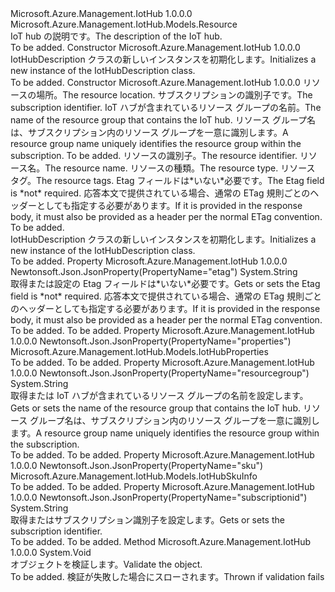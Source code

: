 <Type Name="IotHubDescription" FullName="Microsoft.Azure.Management.IotHub.Models.IotHubDescription">
  <TypeSignature Language="C#" Value="public class IotHubDescription : Microsoft.Azure.Management.IotHub.Models.Resource" />
  <TypeSignature Language="ILAsm" Value=".class public auto ansi beforefieldinit IotHubDescription extends Microsoft.Azure.Management.IotHub.Models.Resource" />
  <TypeSignature Language="DocId" Value="T:Microsoft.Azure.Management.IotHub.Models.IotHubDescription" />
  <TypeSignature Language="VB.NET" Value="Public Class IotHubDescription&#xA;Inherits Resource" />
  <TypeSignature Language="F#" Value="type IotHubDescription = class&#xA;    inherit Resource" />
  <AssemblyInfo>
    <AssemblyName>Microsoft.Azure.Management.IotHub</AssemblyName>
    <AssemblyVersion>1.0.0.0</AssemblyVersion>
  </AssemblyInfo>
  <Base>
    <BaseTypeName>Microsoft.Azure.Management.IotHub.Models.Resource</BaseTypeName>
  </Base>
  <Interfaces />
  <Docs>
    <summary>
            <span data-ttu-id="5a469-101">IoT hub の説明です。</span><span class="sxs-lookup"><span data-stu-id="5a469-101">The description of the IoT hub.</span></span>
            </summary>
    <remarks>To be added.</remarks>
  </Docs>
  <Members>
    <Member MemberName=".ctor">
      <MemberSignature Language="C#" Value="public IotHubDescription ();" />
      <MemberSignature Language="ILAsm" Value=".method public hidebysig specialname rtspecialname instance void .ctor() cil managed" />
      <MemberSignature Language="DocId" Value="M:Microsoft.Azure.Management.IotHub.Models.IotHubDescription.#ctor" />
      <MemberSignature Language="VB.NET" Value="Public Sub New ()" />
      <MemberType>Constructor</MemberType>
      <AssemblyInfo>
        <AssemblyName>Microsoft.Azure.Management.IotHub</AssemblyName>
        <AssemblyVersion>1.0.0.0</AssemblyVersion>
      </AssemblyInfo>
      <Parameters />
      <Docs>
        <summary>
            <span data-ttu-id="5a469-102">IotHubDescription クラスの新しいインスタンスを初期化します。</span><span class="sxs-lookup"><span data-stu-id="5a469-102">Initializes a new instance of the IotHubDescription class.</span></span>
            </summary>
        <remarks>To be added.</remarks>
      </Docs>
    </Member>
    <Member MemberName=".ctor">
      <MemberSignature Language="C#" Value="public IotHubDescription (string location, string subscriptionid, string resourcegroup, Microsoft.Azure.Management.IotHub.Models.IotHubSkuInfo sku, string id = null, string name = null, string type = null, System.Collections.Generic.IDictionary&lt;string,string&gt; tags = null, string etag = null, Microsoft.Azure.Management.IotHub.Models.IotHubProperties properties = null);" />
      <MemberSignature Language="ILAsm" Value=".method public hidebysig specialname rtspecialname instance void .ctor(string location, string subscriptionid, string resourcegroup, class Microsoft.Azure.Management.IotHub.Models.IotHubSkuInfo sku, string id, string name, string type, class System.Collections.Generic.IDictionary`2&lt;string, string&gt; tags, string etag, class Microsoft.Azure.Management.IotHub.Models.IotHubProperties properties) cil managed" />
      <MemberSignature Language="DocId" Value="M:Microsoft.Azure.Management.IotHub.Models.IotHubDescription.#ctor(System.String,System.String,System.String,Microsoft.Azure.Management.IotHub.Models.IotHubSkuInfo,System.String,System.String,System.String,System.Collections.Generic.IDictionary{System.String,System.String},System.String,Microsoft.Azure.Management.IotHub.Models.IotHubProperties)" />
      <MemberSignature Language="VB.NET" Value="Public Sub New (location As String, subscriptionid As String, resourcegroup As String, sku As IotHubSkuInfo, Optional id As String = null, Optional name As String = null, Optional type As String = null, Optional tags As IDictionary(Of String, String) = null, Optional etag As String = null, Optional properties As IotHubProperties = null)" />
      <MemberSignature Language="F#" Value="new Microsoft.Azure.Management.IotHub.Models.IotHubDescription : string * string * string * Microsoft.Azure.Management.IotHub.Models.IotHubSkuInfo * string * string * string * System.Collections.Generic.IDictionary&lt;string, string&gt; * string * Microsoft.Azure.Management.IotHub.Models.IotHubProperties -&gt; Microsoft.Azure.Management.IotHub.Models.IotHubDescription" Usage="new Microsoft.Azure.Management.IotHub.Models.IotHubDescription (location, subscriptionid, resourcegroup, sku, id, name, type, tags, etag, properties)" />
      <MemberType>Constructor</MemberType>
      <AssemblyInfo>
        <AssemblyName>Microsoft.Azure.Management.IotHub</AssemblyName>
        <AssemblyVersion>1.0.0.0</AssemblyVersion>
      </AssemblyInfo>
      <Parameters>
        <Parameter Name="location" Type="System.String" />
        <Parameter Name="subscriptionid" Type="System.String" />
        <Parameter Name="resourcegroup" Type="System.String" />
        <Parameter Name="sku" Type="Microsoft.Azure.Management.IotHub.Models.IotHubSkuInfo" />
        <Parameter Name="id" Type="System.String" />
        <Parameter Name="name" Type="System.String" />
        <Parameter Name="type" Type="System.String" />
        <Parameter Name="tags" Type="System.Collections.Generic.IDictionary&lt;System.String,System.String&gt;" />
        <Parameter Name="etag" Type="System.String" />
        <Parameter Name="properties" Type="Microsoft.Azure.Management.IotHub.Models.IotHubProperties" />
      </Parameters>
      <Docs>
        <param name="location"><span data-ttu-id="5a469-103">リソースの場所。</span><span class="sxs-lookup"><span data-stu-id="5a469-103">The resource location.</span></span></param>
        <param name="subscriptionid"><span data-ttu-id="5a469-104">サブスクリプションの識別子です。</span><span class="sxs-lookup"><span data-stu-id="5a469-104">The subscription identifier.</span></span></param>
        <param name="resourcegroup"><span data-ttu-id="5a469-105">IoT ハブが含まれているリソース グループの名前。</span><span class="sxs-lookup"><span data-stu-id="5a469-105">The name of the resource group that contains the IoT hub.</span></span> <span data-ttu-id="5a469-106">リソース グループ名は、サブスクリプション内のリソース グループを一意に識別します。</span><span class="sxs-lookup"><span data-stu-id="5a469-106">A resource group name uniquely identifies the resource group within the subscription.</span></span></param>
        <param name="sku">To be added.</param>
        <param name="id"><span data-ttu-id="5a469-107">リソースの識別子。</span><span class="sxs-lookup"><span data-stu-id="5a469-107">The resource identifier.</span></span></param>
        <param name="name"><span data-ttu-id="5a469-108">リソース名。</span><span class="sxs-lookup"><span data-stu-id="5a469-108">The resource name.</span></span></param>
        <param name="type"><span data-ttu-id="5a469-109">リソースの種類。</span><span class="sxs-lookup"><span data-stu-id="5a469-109">The resource type.</span></span></param>
        <param name="tags"><span data-ttu-id="5a469-110">リソース タグ。</span><span class="sxs-lookup"><span data-stu-id="5a469-110">The resource tags.</span></span></param>
        <param name="etag"><span data-ttu-id="5a469-111">Etag フィールドは*いない*必要です。</span><span class="sxs-lookup"><span data-stu-id="5a469-111">The Etag field is *not* required.</span></span> <span data-ttu-id="5a469-112">応答本文で提供されている場合、通常の ETag 規則ごとのヘッダーとしても指定する必要があります。</span><span class="sxs-lookup"><span data-stu-id="5a469-112">If it is provided in the response body, it must also be provided as a header per the normal ETag convention.</span></span></param>
        <param name="properties">To be added.</param>
        <summary>
            <span data-ttu-id="5a469-113">IotHubDescription クラスの新しいインスタンスを初期化します。</span><span class="sxs-lookup"><span data-stu-id="5a469-113">Initializes a new instance of the IotHubDescription class.</span></span>
            </summary>
        <remarks>To be added.</remarks>
      </Docs>
    </Member>
    <Member MemberName="Etag">
      <MemberSignature Language="C#" Value="public string Etag { get; set; }" />
      <MemberSignature Language="ILAsm" Value=".property instance string Etag" />
      <MemberSignature Language="DocId" Value="P:Microsoft.Azure.Management.IotHub.Models.IotHubDescription.Etag" />
      <MemberSignature Language="VB.NET" Value="Public Property Etag As String" />
      <MemberSignature Language="F#" Value="member this.Etag : string with get, set" Usage="Microsoft.Azure.Management.IotHub.Models.IotHubDescription.Etag" />
      <MemberType>Property</MemberType>
      <AssemblyInfo>
        <AssemblyName>Microsoft.Azure.Management.IotHub</AssemblyName>
        <AssemblyVersion>1.0.0.0</AssemblyVersion>
      </AssemblyInfo>
      <Attributes>
        <Attribute>
          <AttributeName>Newtonsoft.Json.JsonProperty(PropertyName="etag")</AttributeName>
        </Attribute>
      </Attributes>
      <ReturnValue>
        <ReturnType>System.String</ReturnType>
      </ReturnValue>
      <Docs>
        <summary>
            <span data-ttu-id="5a469-114">取得または設定の Etag フィールドは*いない*必要です。</span><span class="sxs-lookup"><span data-stu-id="5a469-114">Gets or sets the Etag field is *not* required.</span></span> <span data-ttu-id="5a469-115">応答本文で提供されている場合、通常の ETag 規則ごとのヘッダーとしても指定する必要があります。</span><span class="sxs-lookup"><span data-stu-id="5a469-115">If it is provided in the response body, it must also be provided as a header per the normal ETag convention.</span></span>
            </summary>
        <value>To be added.</value>
        <remarks>To be added.</remarks>
      </Docs>
    </Member>
    <Member MemberName="Properties">
      <MemberSignature Language="C#" Value="public Microsoft.Azure.Management.IotHub.Models.IotHubProperties Properties { get; set; }" />
      <MemberSignature Language="ILAsm" Value=".property instance class Microsoft.Azure.Management.IotHub.Models.IotHubProperties Properties" />
      <MemberSignature Language="DocId" Value="P:Microsoft.Azure.Management.IotHub.Models.IotHubDescription.Properties" />
      <MemberSignature Language="VB.NET" Value="Public Property Properties As IotHubProperties" />
      <MemberSignature Language="F#" Value="member this.Properties : Microsoft.Azure.Management.IotHub.Models.IotHubProperties with get, set" Usage="Microsoft.Azure.Management.IotHub.Models.IotHubDescription.Properties" />
      <MemberType>Property</MemberType>
      <AssemblyInfo>
        <AssemblyName>Microsoft.Azure.Management.IotHub</AssemblyName>
        <AssemblyVersion>1.0.0.0</AssemblyVersion>
      </AssemblyInfo>
      <Attributes>
        <Attribute>
          <AttributeName>Newtonsoft.Json.JsonProperty(PropertyName="properties")</AttributeName>
        </Attribute>
      </Attributes>
      <ReturnValue>
        <ReturnType>Microsoft.Azure.Management.IotHub.Models.IotHubProperties</ReturnType>
      </ReturnValue>
      <Docs>
        <summary />
        <value>To be added.</value>
        <remarks>To be added.</remarks>
      </Docs>
    </Member>
    <Member MemberName="Resourcegroup">
      <MemberSignature Language="C#" Value="public string Resourcegroup { get; set; }" />
      <MemberSignature Language="ILAsm" Value=".property instance string Resourcegroup" />
      <MemberSignature Language="DocId" Value="P:Microsoft.Azure.Management.IotHub.Models.IotHubDescription.Resourcegroup" />
      <MemberSignature Language="VB.NET" Value="Public Property Resourcegroup As String" />
      <MemberSignature Language="F#" Value="member this.Resourcegroup : string with get, set" Usage="Microsoft.Azure.Management.IotHub.Models.IotHubDescription.Resourcegroup" />
      <MemberType>Property</MemberType>
      <AssemblyInfo>
        <AssemblyName>Microsoft.Azure.Management.IotHub</AssemblyName>
        <AssemblyVersion>1.0.0.0</AssemblyVersion>
      </AssemblyInfo>
      <Attributes>
        <Attribute>
          <AttributeName>Newtonsoft.Json.JsonProperty(PropertyName="resourcegroup")</AttributeName>
        </Attribute>
      </Attributes>
      <ReturnValue>
        <ReturnType>System.String</ReturnType>
      </ReturnValue>
      <Docs>
        <summary>
            <span data-ttu-id="5a469-116">取得または IoT ハブが含まれているリソース グループの名前を設定します。</span><span class="sxs-lookup"><span data-stu-id="5a469-116">Gets or sets the name of the resource group that contains the IoT hub.</span></span> <span data-ttu-id="5a469-117">リソース グループ名は、サブスクリプション内のリソース グループを一意に識別します。</span><span class="sxs-lookup"><span data-stu-id="5a469-117">A resource group name uniquely identifies the resource group within the subscription.</span></span>
            </summary>
        <value>To be added.</value>
        <remarks>To be added.</remarks>
      </Docs>
    </Member>
    <Member MemberName="Sku">
      <MemberSignature Language="C#" Value="public Microsoft.Azure.Management.IotHub.Models.IotHubSkuInfo Sku { get; set; }" />
      <MemberSignature Language="ILAsm" Value=".property instance class Microsoft.Azure.Management.IotHub.Models.IotHubSkuInfo Sku" />
      <MemberSignature Language="DocId" Value="P:Microsoft.Azure.Management.IotHub.Models.IotHubDescription.Sku" />
      <MemberSignature Language="VB.NET" Value="Public Property Sku As IotHubSkuInfo" />
      <MemberSignature Language="F#" Value="member this.Sku : Microsoft.Azure.Management.IotHub.Models.IotHubSkuInfo with get, set" Usage="Microsoft.Azure.Management.IotHub.Models.IotHubDescription.Sku" />
      <MemberType>Property</MemberType>
      <AssemblyInfo>
        <AssemblyName>Microsoft.Azure.Management.IotHub</AssemblyName>
        <AssemblyVersion>1.0.0.0</AssemblyVersion>
      </AssemblyInfo>
      <Attributes>
        <Attribute>
          <AttributeName>Newtonsoft.Json.JsonProperty(PropertyName="sku")</AttributeName>
        </Attribute>
      </Attributes>
      <ReturnValue>
        <ReturnType>Microsoft.Azure.Management.IotHub.Models.IotHubSkuInfo</ReturnType>
      </ReturnValue>
      <Docs>
        <summary />
        <value>To be added.</value>
        <remarks>To be added.</remarks>
      </Docs>
    </Member>
    <Member MemberName="Subscriptionid">
      <MemberSignature Language="C#" Value="public string Subscriptionid { get; set; }" />
      <MemberSignature Language="ILAsm" Value=".property instance string Subscriptionid" />
      <MemberSignature Language="DocId" Value="P:Microsoft.Azure.Management.IotHub.Models.IotHubDescription.Subscriptionid" />
      <MemberSignature Language="VB.NET" Value="Public Property Subscriptionid As String" />
      <MemberSignature Language="F#" Value="member this.Subscriptionid : string with get, set" Usage="Microsoft.Azure.Management.IotHub.Models.IotHubDescription.Subscriptionid" />
      <MemberType>Property</MemberType>
      <AssemblyInfo>
        <AssemblyName>Microsoft.Azure.Management.IotHub</AssemblyName>
        <AssemblyVersion>1.0.0.0</AssemblyVersion>
      </AssemblyInfo>
      <Attributes>
        <Attribute>
          <AttributeName>Newtonsoft.Json.JsonProperty(PropertyName="subscriptionid")</AttributeName>
        </Attribute>
      </Attributes>
      <ReturnValue>
        <ReturnType>System.String</ReturnType>
      </ReturnValue>
      <Docs>
        <summary>
            <span data-ttu-id="5a469-118">取得またはサブスクリプション識別子を設定します。</span><span class="sxs-lookup"><span data-stu-id="5a469-118">Gets or sets the subscription identifier.</span></span>
            </summary>
        <value>To be added.</value>
        <remarks>To be added.</remarks>
      </Docs>
    </Member>
    <Member MemberName="Validate">
      <MemberSignature Language="C#" Value="public override void Validate ();" />
      <MemberSignature Language="ILAsm" Value=".method public hidebysig virtual instance void Validate() cil managed" />
      <MemberSignature Language="DocId" Value="M:Microsoft.Azure.Management.IotHub.Models.IotHubDescription.Validate" />
      <MemberSignature Language="VB.NET" Value="Public Overrides Sub Validate ()" />
      <MemberSignature Language="F#" Value="override this.Validate : unit -&gt; unit" Usage="iotHubDescription.Validate " />
      <MemberType>Method</MemberType>
      <AssemblyInfo>
        <AssemblyName>Microsoft.Azure.Management.IotHub</AssemblyName>
        <AssemblyVersion>1.0.0.0</AssemblyVersion>
      </AssemblyInfo>
      <ReturnValue>
        <ReturnType>System.Void</ReturnType>
      </ReturnValue>
      <Parameters />
      <Docs>
        <summary>
            <span data-ttu-id="5a469-119">オブジェクトを検証します。</span><span class="sxs-lookup"><span data-stu-id="5a469-119">Validate the object.</span></span>
            </summary>
        <remarks>To be added.</remarks>
        <exception cref="T:Microsoft.Rest.ValidationException">
            <span data-ttu-id="5a469-120">検証が失敗した場合にスローされます。</span><span class="sxs-lookup"><span data-stu-id="5a469-120">Thrown if validation fails</span></span>
            </exception>
      </Docs>
    </Member>
  </Members>
</Type>